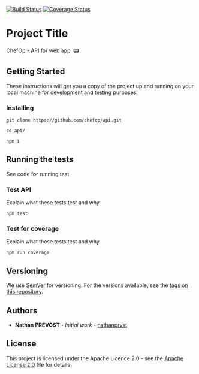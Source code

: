 [![Build Status](https://travis-ci.com/chefop/api.svg?branch=develop)](https://travis-ci.com/chefop/api)
[![Coverage Status](https://coveralls.io/repos/github/chefop/api/badge.svg?branch=develop)](https://coveralls.io/github/chefop/api?branch=develop)

# Project Title

ChefOp - API for web app. 📟

## Getting Started

These instructions will get you a copy of the project up and running on your local machine for development and testing purposes.

### Installing

```
git clone https://github.com/chefop/api.git
```

```
cd api/
```

```
npm i
```

## Running the tests

See code for running test

### Test API

Explain what these tests test and why

```
npm test
```

### Test for coverage

Explain what these tests test and why

```
npm run coverage
```

## Versioning

We use [SemVer](http://semver.org/) for versioning. For the versions available, see the [tags on this repository](https://github.com/your/project/tags).

## Authors

* **Nathan PREVOST** - *Initial work* - [nathanprvst](https://github.com/nathanprvst)

## License

This project is licensed under the Apache Licence 2.0 - see the [Apache License 2.0](http://www.apache.org/licenses/LICENSE-2.0) file for details
